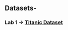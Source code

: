 ## Datasets-
### Lab 1 -> <a href="https://www.kaggle.com/competitions/titanic/data">Titanic Dataset</a>

